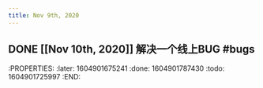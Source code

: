 ```yaml
---
title: Nov 9th, 2020
---
```


## DONE [[Nov 10th, 2020]] 解决一个线上BUG #bugs
:PROPERTIES:
:later: 1604901675241
:done: 1604901787430
:todo: 1604901725997
:END:
